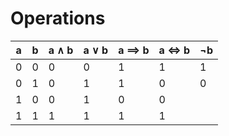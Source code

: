 
# Operations
a | b | a $\land$ b | a $\lor$ b | a $\implies$ b | a $\iff$ b | $\lnot$b
--- | --- | --- | --- | --- | --- | ---
0 | 0 | 0 | 0 | 1 | 1 | 1
0 | 1 | 0 | 1 | 1 | 0 | 0
1 | 0 | 0 | 1 | 0 | 0 |
1 | 1 | 1 | 1 | 1 | 1 |
